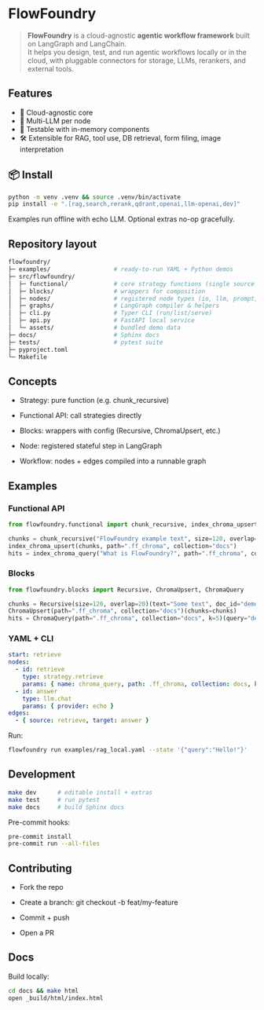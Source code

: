 # FlowFoundry

> **FlowFoundry** is a cloud-agnostic **agentic workflow framework** built on LangGraph and LangChain.  
> It helps you design, test, and run agentic workflows locally or in the cloud, with pluggable connectors for storage, LLMs, rerankers, and external tools.

## Features
- 🔌 Cloud-agnostic core
- 🧠 Multi-LLM per node
- 🧪 Testable with in-memory components
- 🛠️ Extensible for RAG, tool use, DB retrieval, form filing, image interpretation

## 📦 Install

```bash
python -m venv .venv && source .venv/bin/activate
pip install -e ".[rag,search,rerank,qdrant,openai,llm-openai,dev]"
```
Examples run offline with echo LLM. Optional extras no-op gracefully.

## Repository layout
```bash
flowfoundry/
├─ examples/                  # ready-to-run YAML + Python demos
├─ src/flowfoundry/
│  ├─ functional/             # core strategy functions (single source of truth)
│  ├─ blocks/                 # wrappers for composition
│  ├─ nodes/                  # registered node types (io, llm, prompt, strategy.*)
│  ├─ graphs/                 # LangGraph compiler & helpers
│  ├─ cli.py                  # Typer CLI (run/list/serve)
│  ├─ api.py                  # FastAPI local service
│  └─ assets/                 # bundled demo data
├─ docs/                      # Sphinx docs
├─ tests/                     # pytest suite
├─ pyproject.toml
└─ Makefile
```

## Concepts

- Strategy: pure function (e.g. chunk_recursive)

- Functional API: call strategies directly

- Blocks: wrappers with config (Recursive, ChromaUpsert, etc.)

- Node: registered stateful step in LangGraph

- Workflow: nodes + edges compiled into a runnable graph

## Examples

### Functional API

```python
from flowfoundry.functional import chunk_recursive, index_chroma_upsert, index_chroma_query

chunks = chunk_recursive("FlowFoundry example text", size=120, overlap=20, doc_id="demo")
index_chroma_upsert(chunks, path=".ff_chroma", collection="docs")
hits = index_chroma_query("What is FlowFoundry?", path=".ff_chroma", collection="docs", k=5)
```

### Blocks
```python
from flowfoundry.blocks import Recursive, ChromaUpsert, ChromaQuery

chunks = Recursive(size=120, overlap=20)(text="Some text", doc_id="demo")
ChromaUpsert(path=".ff_chroma", collection="docs")(chunks=chunks)
hits = ChromaQuery(path=".ff_chroma", collection="docs", k=5)(query="demo?")
```

### YAML + CLI
```yaml
start: retrieve
nodes:
  - id: retrieve
    type: strategy.retrieve
    params: { name: chroma_query, path: .ff_chroma, collection: docs, k: 8 }
  - id: answer
    type: llm.chat
    params: { provider: echo }
edges:
  - { source: retrieve, target: answer }

```
Run:
```bash
flowfoundry run examples/rag_local.yaml --state '{"query":"Hello!"}'
```

## Development
```bash
make dev      # editable install + extras
make test     # run pytest
make docs     # build Sphinx docs
```
Pre-commit hooks:
```bash
pre-commit install
pre-commit run --all-files
```

## Contributing

- Fork the repo

- Create a branch: git checkout -b feat/my-feature

- Commit + push

- Open a PR


## Docs

Build locally:
```bash
cd docs && make html
open _build/html/index.html
```
